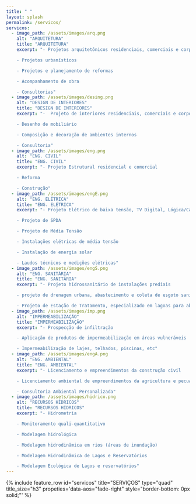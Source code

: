 ```yaml
---
title: " "
layout: splash
permalink: /servicos/
servicos:
  - image_path: /assets/images/arq.png
    alt: "ARQUITETURA"
    title: "ARQUITETURA"
    excerpt: "- Projetos arquitetônicos residenciais, comerciais e corporativos

    - Projetos urbanísticos

    - Projetos e planejamento de reformas

    - Acompanhamento de obra

    - Consultorias"
  - image_path: /assets/images/desing.png
    alt: "DESIGN DE INTERIORES"
    title: "DESIGN DE INTERIORES"
    excerpt: "-  Projeto de interiores residenciais, comerciais e corporativos

    - Desenho de mobiliário

    - Composição e decoração de ambientes internos

    - Consultoria"
  - image_path: /assets/images/eng.png
    alt: "ENG. CIVIL"
    title: "ENG. CIVIL"
    excerpt: "- Projeto Estrutural residencial e comercial

    - Reforma

    - Construção"
  - image_path: /assets/images/engE.png
    alt: "ENG. ELÉTRICA"
    title: "ENG. ELÉTRICA"
    excerpt: "- Projeto Elétrico de baixa tensão, TV Digital, Lógica/Cabeamento Estruturado e Telefônico

    - Projeto de SPDA

    - Projeto de Média Tensão

    - Instalações elétricas de média tensão

    - Instalação de energia solar

    - Laudos técnicos e medições elétricas"
  - image_path: /assets/images/engS.png
    alt: "ENG. SANITÁRIA"
    title: "ENG. SANITÁRIA"
    excerpt: "- Projeto hidrossanitário de instalações prediais

    - projeto de drenagem urbana, abastecimento e coleta de esgoto sanitário

    - Projeto de Estação de Tratamento, especializado em lagoas para abatedouros"
  - image_path: /assets/images/imp.png
    alt: "IMPERMEABILIZAÇÃO"
    title: "IMPERMEABILIZAÇÃO"
    excerpt: "- Prospecção de infiltração

    - Aplicação de produtos de impermeabilização em áreas vulneráveis

    - Impermeabilização de lajes, telhados, piscinas, etc"
  - image_path: /assets/images/engA.png
    alt: "ENG. AMBIENTAL"
    title: "ENG. AMBIENTAL"
    excerpt: "- Licenciamento e empreendimentos da construção civil

    - Licenciamento ambiental de empreendimentos da agricultura e pecuária

    - Consultoria Ambiental Personalizada"
  - image_path: /assets/images/hidrico.png
    alt: "RECURSOS HÍDRICOS"
    title: "RECURSOS HÍDRICOS"
    excerpt: "- Hidrometria

    - Monitoramento quali-quantitativo 

    - Modelagem hidrológica

    - Modelagem hidrodinâmica em rios (áreas de inundação)

    - Modelagem Hidrodinâmica de Lagos e Reservatórios

    - Modelagem Ecológica de Lagos e reservatórios"
---
```


{% include feature_row id="servicos" title="SERVIÇOS" type="quad" title_size="h3" propeties='data-aos="fade-right" style="border-bottom: 0px solid;"' %}
